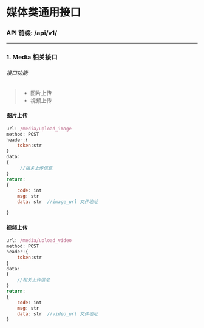 # 媒体类通用接口

### API 前缀: /api/v1/

---

### 1. Media 相关接口

###### 接口功能

> - 图片上传
> - 视频上传

#### 图片上传

```js
url: /media/upload_image
method: POST
header:{
    token:str
}
data:
{
     //相关上传信息
}
return:
{
    code: int
    msg: str
    data: str  //image_url 文件地址

}
```

#### 视频上传

```js
url: /media/upload_video
method: POST
header:{
    token:str
}
data:
{
    //相关上传信息
}
return:
{
    code: int
    msg: str
    data: str  //video_url 文件地址
}
```
